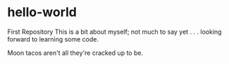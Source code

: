 # hello-world
First Repository
This is a bit about myself; not much to say yet . . . looking forward to learning some code.

Moon tacos aren't all they're cracked up to be.
